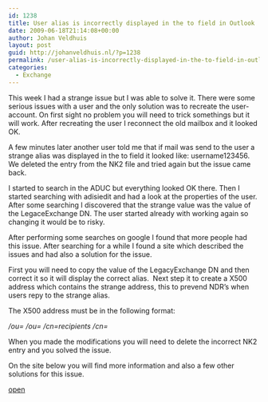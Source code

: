 ```yaml
---
id: 1238
title: User alias is incorrectly displayed in the to field in Outlook
date: 2009-06-18T21:14:08+00:00
author: Johan Veldhuis
layout: post
guid: http://johanveldhuis.nl/?p=1238
permalink: /user-alias-is-incorrectly-displayed-in-the-to-field-in-outlook/
categories:
  - Exchange
---
```

This week I had a strange issue but I was able to solve it. There were some serious issues with a user and the only solution was to recreate the user-account. On first sight no problem you will need to trick somethings but it will work. After recreating the user I reconnect the old mailbox and it looked OK.

A few minutes later another user told me that if mail was send to the user a strange alias was displayed in the to field it looked like: username123456. We deleted the entry from the NK2 file and tried again but the issue came back.

I started to search in the ADUC but everything looked OK there. Then I started searching with adisiedit and had a look at the properties of the user. After some searching I discovered that the strange value was the value of the LegaceExchange DN. The user started already with working again so changing it would be to risky.

After performing some searches on google I found that more people had this issue. After searching for a while I found a site which described the issues and had also a solution for the issue.

First you will need to copy the value of the LegacyExchange DN and then correct it so it will display the correct alias.  Next step it to create a X500 address which contains the strange address, this to prevend NDR&#8217;s when users repy to the strange alias.

The X500 address must be in the following format:

_/ou=<your organization name> /ou=<your organizational unit> /cn=recipients /cn=<alias>_

When you made the modifications you will need to delete the incorrect NK2 entry and you solved the issue.

On the site below you will find more information and also a few other solutions for this issue.

<a href="http://winzenz.blogspot.com/2005/10/outlook-autocomplete-and.html" target="_blank">open</a>